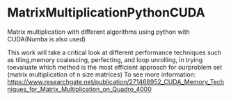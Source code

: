 # MatrixMultiplicationPythonCUDA
Matrix multiplication with different algorithms using python with CUDA(Numba is also used)

This work will take a critical look at different performance techniques such as tiling,memory coalescing, perfecting, and loop unrolling, in trying toevaluate which method is the most efficient approach for ourproblem set (matrix multiplication of n size matrices) 
To see more information: https://www.researchgate.net/publication/271468952_CUDA_Memory_Techniques_for_Matrix_Multiplication_on_Quadro_4000
